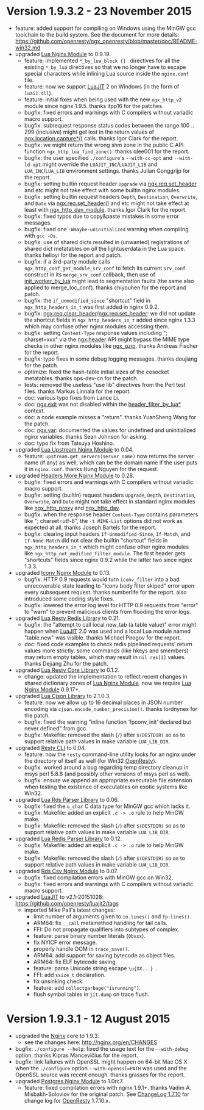 <!---
    @title         ChangeLog 1.9.3
    @creator       Yichun Zhang
    @created       2015-07-31 03:33 GMT
    @modifier      Yichun Zhang
    @modifier_link yichun-zhang
    @modified      2015-11-23 13:14 GMT
    @changes       32
--->


#  Version 1.9.3.2 - 23 November 2015
* feature: added support for compiling on Windows using the MinGW gcc toolchain to the build system. See the document for more details: https://github.com/openresty/ngx_openresty/blob/master/doc/README-win32.md
* upgraded [Lua Nginx Module](lua-nginx-module.html) to 0.9.19.
    * feature: implemented `*_by_lua_block {} ` directives for all the existing `*_by_lua` directives so that we no longer have to escape special characters while inlining Lua source inside the `nginx.conf` file.
    * feature: now we support [LuaJIT](luajit.html) 2 on Windows (in the form of `lua51.dll`).
    * feature: initial fixes when being used with the new `ngx_http_v2` module since nginx 1.9.5. thanks itpp16 for the patches.
    * bugfix: fixed errors and warnings with C compilers without variadic macro support.
    * bugfix: subrequest response status codes between the range 100 .. 299 (inclusive) might get lost in the return values of [ngx.location.capture*()](https://github.com/openresty/lua-nginx-module#ngxlocationcapture) calls. thanks Igor Clark for the report.
    * bugfix: we might return the wrong shm zone in the public C API function `ngx_http_lua_find_zone()`. thanks qlee001 for the report.
    * bugfix: the user specified `./configure`'s `--with-cc-opt` and `--with-ld-opt` might override the `LUAJIT_INC`/`LUAJIT_LIB` and `LUA_INC`/`LUA_LIB` environment settings. thanks Julian Gonggrijp for the report.
    * bugfix: setting builtin request header `Upgrade` via [ngx.req.set_header](https://github.com/openresty/lua-nginx-module#ngxreqset_header) and etc might not take effect with some builtin nginx modules.
    * bugfix: setting builtin request headers `Depth`, `Destination`, `Overwrite`, and `Date` via [ngx.req.set_header()](https://github.com/openresty/lua-nginx-module#ngxreqset_header) and etc might not take effect at least with [ngx_http_dav_module](http://nginx.org/en/docs/http/ngx_http_dav_module.html). thanks Igor Clark for the report.
    * bugfix: fixed typos due to copy&paste mistakes in some error messages.
    * bugfix: fixed one `-Wmaybe-uninitialized` warning when compiling with `gcc -Os`.
    * bugfix: use of shared dicts resulted in (unwanted) registrations of shared dict metatables on *all* the lightuserdata in the Lua space. thanks helloyi for the report and patch.
    * bugfix: if a 3rd-party module calls `ngx_http_conf_get_module_srv_conf` to fetch its current `srv_conf` construct in its `merge_srv_conf` callback, then use of [init_worker_by_lua](https://github.com/openresty/lua-nginx-module#init_worker_by_lua) might lead to segmentation faults (the same also applied to merge_loc_conf). thanks chiyouhen for the report and patch.
    * bugfix: the `if_unmodified_since` "shortcut" field in `ngx_http_headers_in_t` was first added in nginx 0.9.2.
    * bugfix: [ngx.req.clear_header](https://github.com/openresty/lua-nginx-module#ngxreqclear_header)/[ngx.req.set_header](https://github.com/openresty/lua-nginx-module#ngxreqset_header): we did not update the shortcut fields in `ngx_http_headers_in_t` added since nginx 1.3.3 which may confuse other nginx modules accessing them.
    * bugfix: setting `Content-Type` response values including "; charset=xxx" via the [ngx.header](https://github.com/openresty/lua-nginx-module#ngxheaderheader) API might bypass the MIME type checks in other nginx modules like [ngx_gzip](http://nginx.org/en/docs/http/ngx_http_gzip_module.html). thanks Andreas Fischer for the report.
    * bugfix: typo fixes in some debug logging messages. thanks doujiang for the patch.
    * optimize: fixed the hash-table initial sizes of the cosocket metatables. thanks ops-dev-cn for the patch.
    * tests: removed the useless "use lib" directives from the Perl test files. thanks Markus Linnala for the report.
    * doc: various typo fixes from Lance Li.
    * doc: [ngx.exit](https://github.com/openresty/lua-nginx-module#ngxexit) was not disabled within the [header_filter_by_lua*](https://github.com/openresty/lua-nginx-module#header_filter_by_lua) context.
    * doc: a code example misses a "return". thanks YuanSheng Wang for the patch.
    * doc: [ngx.var](https://github.com/openresty/lua-nginx-module#ngxvarvariable): documented the values for undefined and uninitialized nginx variables. thanks Sean Johnson for asking.
    * doc: typo fix from Tatsuya Hoshino.
* upgraded [Lua Upstream Nginx Module](lua-upstream-nginx-module.html) to 0.04.
    * feature: `upstream.get_servers(server_name)` now returns the server name (if any) as well, which can be the domain name if the user puts it in `nginx.conf`. thanks Hung Nguyen for the request.
* upgraded [Headers More Nginx Module](headers-more-nginx-module.html) to 0.28.
    * bugfix: fixed errors and warnings with C compilers without variadic macro support.
    * bugfix: setting (builtin) request headers `Upgrade`, `Depth`, `Destination`, `Overwrite`, and `Date` might not take effect in standard nginx modules like [ngx_http_proxy](http://nginx.org/en/docs/http/ngx_http_proxy_module.html) and [ngx_http_dav](http://nginx.org/en/docs/http/ngx_http_dav_module.html).
    * bugfix: when the response header `Content-Type` contains parameters like "; charset=utf-8", the `-t MIME-List` options did not work as expected at all. thanks Joseph Bartels for the report.
    * bugfix: clearing input headers `If-Unmodified-Since`, `If-Match`, and `If-None-Match` did not clear the builtin "shortcut" fields in `ngx_http_headers_in_t` which might confuse other nginx modules like `ngx_http_not_modified_filter_module`. The first header gets "shortcuts" fields since nginx 0.9.2 while the latter two since nginx 1.3.3.
* upgraded [Iconv Nginx Module](iconv-nginx-module.html) to 0.13.
    * bugfix: HTTP 0.9 requests would turn `iconv_filter` into a bad unrecoverable state leading to "iconv body filter skiped" error upon every subsequent request. thanks numberlife for the report. also introduced some coding style fixes.
    * bugfix: lowered the error log level for HTTP 0.9 requests from "error" to "warn" to prevent malicious clients from flooding the error logs.
* upgraded [Lua Resty Redis Library](lua-resty-redis-library.html) to 0.21.
    * bugfix: the "attempt to call local new_tab (a table value)" error might happen when [LuaJIT](luajit.html) 2.0 was used and a local Lua module named "table.new" was visible. thanks Michael Pirogov for the report.
    * doc: fixed code examples to check redis pipelined requests' return values more strictly. some commands (like hkeys and smembers) may return empty tables, which may result in `nil res[1]` values. thanks Dejiang Zhu for the patch.
* upgraded [Lua Resty Core Library](lua-resty-core-library.html) to 0.1.2.
    * change: updated the implementation to reflect recent changes in shared dictionary zones of [Lua Nginx Module](lua-nginx-module.html). now we require [Lua Nginx Module](lua-nginx-module.html) 0.9.17+.
* upgraded [Lua Cjson Library](lua-cjson-library.html) to 2.1.0.3.
    * feature: now we allow up to 16 decimal places in JSON number encoding via `cjson.encode_number_precision()`. thanks lordnynex for the patch.
    * bugfix: fixed the warning "inline function ‘fpconv_init’ declared but never defined" from gcc.
    * bugfix: Makefile: removed the slash (`/`) after `$(DESTDIR)` so as to support relative path values in make variable `LUA_LIB_DIR`.
* upgraded [Resty CLI](resty-cli.html) to 0.04.
    * feature: now the `resty` command-line utility looks for an nginx under the directory of itself as well (for Win32 [OpenResty](openresty.html)).
    * bugfix: worked around a bug regarding temp directory cleanup in msys perl 5.8.8 (and possibly other versions of msys perl as well).
    * bugfix: ensure we append an appropriate executable file extension when testing the existence of executables on exotic systems like Win32.
* upgraded [Lua Rds Parser Library](lua-rds-parser-library.html) to 0.06.
    * bugfix: fixed the `u_char` C data type for MinGW gcc which lacks it.
    * bugfix: Makefile: added an explicit `.c -> .o` rule to help MinGW make.
    * bugfix: Makefile: removed the slash (`/`) after `$(DESTDIR)` so as to support relative path values in make variable `LUA_LIB_DIR`.
* upgraded [Lua Redis Parser Library](lua-redis-parser-library.html) to 0.12.
    * bugfix: Makefile: added an explicit `.c -> .o` rule to help MinGW make.
    * bugfix: Makefile: removed the slash (`/`) after `$(DESTDIR)` so as to support relative path values in make variable `LUA_LIB_DIR`.
* upgraded [Rds Csv Nginx Module](rds-csv-nginx-module.html) to 0.07.
    * bugfix: fixed compilation errors with MinGW gcc on Win32.
    * bugfix: fixed errors and warnings with C compilers without variadic macro support.
* upgraded [LuaJIT](luajit.html) to v2.1-20151028: https://github.com/openresty/luajit2/tags
    * imported Mike Pall's latest changes:
        * limit number of arguments given to `io.lines()` and `fp:lines()`.
        * ARM64: fix `__call` metamethod handling for tail calls.
        * FFI: Do not propagate qualifiers into subtypes of complex.
        * feature: parse binary number literals (`0bxxx`).
        * fix NYICF error message.
        * properly handle OOM in `trace_save()`.
        * ARM64: add support for saving bytecode as object files.
        * ARM64: fix ELF bytecode saving.
        * feature: parse Unicode string escape `\u{XX...} `.
        * FFI: add `ssize_t` declaration.
        * fix unsinking check.
        * feature: add `collectgarbage("isrunning")`.
        * flush symbol tables in `jit.dump` on trace flush.

#  Version 1.9.3.1 - 12 August 2015
* upgraded the [Nginx](nginx.html) core to 1.9.3.
    * see the changes here: http://nginx.org/en/CHANGES
* bugfix: `./configure --help`: fixed the usage text for the `--with-debug` option. thanks Kipras Mancevičius for the report.
* bugfix: link failures with OpenSSL might happen on 64-bit Mac OS X when the `./configure` option `--with-openssl=PATH` was used and the OpenSSL source was recent enough. thanks grasses for the report.
* upgraded [Postgres Nginx Module](postgres-nginx-module.html) to 1.0rc7.
    * feature: fixed compilation errors with nginx 1.9.1+. thanks Vadim A. Misbakh-Soloviov for the original patch.
See [ChangeLog 1.7.10](changelog-1007010.html) for change log for [OpenResty](openresty.html) 1.7.10.x.
